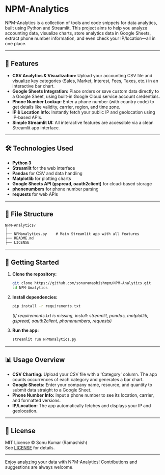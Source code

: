 # NPM-Analytics

NPM-Analytics is a collection of tools and code snippets for data analytics, built using Python and Streamlit. This project aims to help you analyze accounting data, visualize charts, store analytics data in Google Sheets, extract phone number information, and even check your IP/location—all in one place.

---

## 🚀 Features

- **CSV Analytics & Visualization:** Upload your accounting CSV file and visualize key categories (Sales, Market, Interest, Fees, Taxes, etc.) in an interactive bar chart.
- **Google Sheets Integration:** Place orders or save custom data directly to a Google Sheet, using built-in Google Cloud service account credentials.
- **Phone Number Lookup:** Enter a phone number (with country code) to get details like validity, carrier, region, and time zone.
- **IP & Location Info:** Instantly fetch your public IP and geolocation using IP-based APIs.
- **Simple Streamlit UI:** All interactive features are accessible via a clean Streamlit app interface.

---

## 🛠 Technologies Used

- **Python 3**
- **Streamlit** for the web interface
- **Pandas** for CSV and data handling
- **Matplotlib** for plotting charts
- **Google Sheets API (gspread, oauth2client)** for cloud-based storage
- **phonenumbers** for phone number parsing
- **requests** for web APIs

---

## 📂 File Structure

```
NPM-Analytics/
│
├── NPManalytics.py    # Main Streamlit app with all features
├── README.md
├── LICENSE
```

---

## 🏁 Getting Started

1. **Clone the repository:**
   ```bash
   git clone https://github.com/sonuramashishnpm/NPM-Analytics.git
   cd NPM-Analytics
   ```

2. **Install dependencies:**
   ```bash
   pip install -r requirements.txt
   ```
   *(If requirements.txt is missing, install: streamlit, pandas, matplotlib, gspread, oauth2client, phonenumbers, requests)*

3. **Run the app:**
   ```bash
   streamlit run NPManalytics.py
   ```

---

## 📊 Usage Overview

- **CSV Charting:** Upload your CSV file with a 'Category' column. The app counts occurrences of each category and generates a bar chart.
- **Google Sheets:** Enter your company name, resource, and quantity to submit data straight to a Google Sheet.
- **Phone Number Info:** Input a phone number to see its location, carrier, and formatted versions.
- **IP/Location:** The app automatically fetches and displays your IP and geolocation.

---

## 📄 License

MIT License © Sonu Kumar (Ramashish)  
See [LICENSE](LICENSE) for details.

---

Enjoy analyzing your data with NPM-Analytics! Contributions and suggestions are always welcome.
